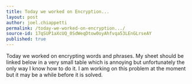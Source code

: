 ```yaml
---
title: Today we worked on Encryption...
layout: post
author: joel.chiappetti
permalink: /today-we-worked-on-encryption.../
source-id: 17qSUP1aXcUQ_0SdWeqDtow0oyAhfvqa53LEnGLrseAY
published: true
---
```

Today we worked on encrypting words and phrases. My sheet should be linked below in a very small table which is annoying but unfortunately the only way I know how to do it. I am working on this problem at the moment but it may be a while before it is solved.

